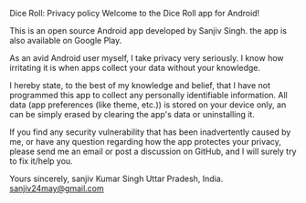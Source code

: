 Dice Roll: Privacy policy
Welcome to the Dice Roll app for Android!

This is an open source Android app developed by Sanjiv Singh. the app is also available on Google Play.

As an avid Android user myself, I take privacy very seriously. I know how irritating it is when apps collect your data without your knowledge.

I hereby state, to the best of my knowledge and belief, that I have not programmed this app to collect any personally identifiable information. 
All data (app preferences (like theme, etc.)) is stored on your device only, an can be simply erased by clearing the app's data or uninstalling it.

If you find any security vulnerability that has been inadvertently caused by me, or have any question regarding how the app protectes your privacy, please send me an email or post a discussion on GitHub, and I will surely try to fix it/help you.

Yours sincerely,
sanjiv Kumar Singh
Uttar Pradesh, India.
sanjiv24may@gmail.com
